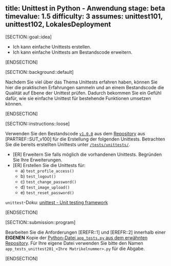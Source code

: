 title: Unittest in Python - Anwendung
stage: beta
timevalue: 1.5
difficulty: 3
assumes: unittest101, unittest102, LokalesDeployment
---

[SECTION::goal::idea]

- Ich kann einfache Unittests erstellen.
- Ich kann einfache Unittests am Bestandscode erweitern.

[ENDSECTION]

[SECTION::background::default]

Nachdem Sie viel über das Thema Unittests erfahren haben,
können Sie hier die praktischen Erfahrungen
sammeln und an einem Bestandscode die Qualität auf Ebene der Unittest prüfen.
Dadurch bekommen Sie ein Gefühl dafür,
wie sie einfache Unittest für bestehende Funktionen umsetzen können.

[ENDSECTION]

[SECTION::instructions::loose]

Verwenden Sie den Bestandscode
[`v1.0.0`](https://github.com/fubinf/propra-inf-testobjekt/tree/main/v1.0.0) aus dem
[Repository](https://github.com/fubinf/propra-inf-testobjekt) aus [PARTREF::SUT_v100] für die
Erstellung der folgenden Unittests.
Betrachten Sie die bereits erstellten Unittests unter
[`/tests/unittests/`](https://github.com/fubinf/propra-inf-testobjekt/tree/main/v1.0.0/tests/unittests).

- [ER] Erweitern Sie falls möglich die vorhandenen Unittests. Begründen Sie Ihre Erweiterungen.
- [ER] Erstellen Sie die Unittests für:
    - a) `test_profile_access()`
    - b) `test_logout()`
    - c) `test_change_password()`
    - d) `test_image_upload()`
    - e) `test_reset_password()`

`unittest`-Doku:
[unittest - Unit testing framework](https://docs.python.org/3.10/library/unittest.html)

[ENDSECTION]

[SECTION::submission::program]

Bearbeiten Sie die Anforderungen [EREFR::1] und [EREFR::2] innerhalb einer **EIGENEN** Kopie der
[Python-Datei `app_tests.py` aus dem erwähnten Repository](https://github.com/fubinf/propra-inf-testobjekt/blob/main/v1.0.0/tests/unittests/app_tests.py). Für Ihre eigene Datei verwenden Sie bitte den Namen
`app_tests_unittest201_<Ihre Matrikelnummer>.py` für die Abgabe.

[ENDSECTION]

